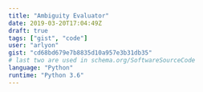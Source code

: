 ```yaml
---
title: "Ambiguity Evaluator"
date: 2019-03-20T17:04:49Z
draft: true
tags: ["gist", "code"]
user: "arlyon"
gist: "cd68bd679e7b8835d10a957e3b31db35"
# last two are used in schema.org/SoftwareSourceCode
language: "Python"
runtime: "Python 3.6"
---
```

